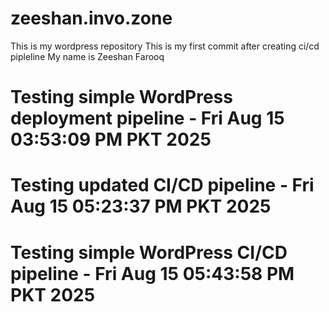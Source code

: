 # zeeshan.invo.zone
This is my wordpress repository
This is my first commit after creating ci/cd pipleline
My name is Zeeshan Farooq

# Testing simple WordPress deployment pipeline - Fri Aug 15 03:53:09 PM PKT 2025
# Testing updated CI/CD pipeline - Fri Aug 15 05:23:37 PM PKT 2025
# Testing simple WordPress CI/CD pipeline - Fri Aug 15 05:43:58 PM PKT 2025
